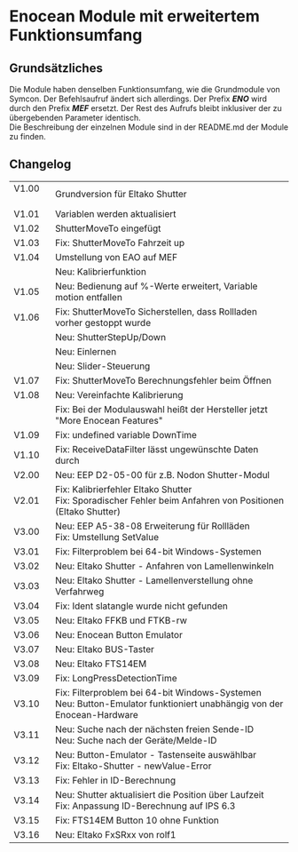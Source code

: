 <!DOCTYPE html>
<html lang="de">
  <head>
    <meta charset="utf-8">
	<meta name="viewport" content="width=device-width">
  </head>

  <body>
	<h1>Enocean Module mit erweitertem Funktionsumfang</h1>
	<h2>Grundsätzliches</h2>
	Die Module haben denselben Funktionsumfang, wie die Grundmodule von Symcon.
	Der Befehlsaufruf ändert sich allerdings. Der Prefix <b><i>ENO</i></b> wird durch den Prefix <b><i>MEF</i></b> ersetzt. Der Rest des Aufrufs bleibt inklusiver der zu übergebenden Parameter identisch.<br>
	Die Beschreibung der einzelnen Module sind in der README.md der Module zu finden.
	<h2>Changelog</h2>
	<table>
	  <tr>
		<td>V1.00 &nbsp;&nbsp;&nbsp;&nbsp;</td>
		<td>Grundversion für Eltako Shutter</td>
	  </tr>
	  <tr>
		<td>V1.01</td>
		<td>Variablen werden aktualisiert</td>
	  </tr>
	  <tr>
		<td>V1.02</td>
		<td>ShutterMoveTo eingefügt</td>
	  </tr>
	  <tr>
		<td>V1.03</td>
		<td>Fix: ShutterMoveTo Fahrzeit up</td>
	  </tr>
	  <tr>
		<td>V1.04</td>
		<td>Umstellung von EAO auf MEF</td>
	  </tr>
	  <tr>
		<td></td>
		<td>Neu: Kalibrierfunktion</td>
	  </tr>
	  <tr>
		<td>V1.05</td>
		<td>Neu: Bedienung auf %-Werte erweitert, Variable motion entfallen</td>
	  </tr>
	  <tr>
		<td>V1.06</td>
		<td>Fix: ShutterMoveTo Sicherstellen, dass Rollladen vorher gestoppt wurde</td>
	  </tr>
	  <tr>
		<td></td>
		<td>Neu: ShutterStepUp/Down</td>
	  </tr>
	  <tr>
		<td></td>
		<td>Neu: Einlernen</td>
	  </tr>
	  <tr>
		<td></td>
		<td>Neu: Slider-Steuerung</td>
	  </tr>
	  <tr>
		<td>V1.07</td>
		<td>Fix: ShutterMoveTo Berechnungsfehler beim Öffnen</td>
	  </tr>
	  <tr>
		<td>V1.08</td>
		<td>Neu: Vereinfachte Kalibrierung</td>
	  </tr>
	  <tr>
		<td></td>
		<td>Fix: Bei der Modulauswahl heißt der Hersteller jetzt "More Enocean Features"</td>
	  </tr>
	  <tr>
		<td>V1.09</td>
		<td>Fix: undefined variable DownTime</td>
	  </tr>
	  <tr>
		<td>V1.10</td>
		<td>Fix: ReceiveDataFilter lässt ungewünschte Daten durch</td>
	  </tr>
	  <tr>
		<td>V2.00</td>
		<td>Neu: EEP D2-05-00 für z.B. Nodon Shutter-Modul</td>
	  </tr>
	  <tr>
		<td>V2.01</td>
		<td>Fix: Kalibrierfehler Eltako Shutter<br>
			Fix: Sporadischer Fehler beim Anfahren von Positionen (Eltako Shutter)</td>
	  </tr>
	  <tr>
		<td>V3.00</td>
		<td>Neu: EEP A5-38-08 Erweiterung für Rollläden<br>
			Fix: Umstellung SetValue</td>
	  </tr>
	  <tr>
		<td>V3.01</td>
		<td>Fix: Filterproblem bei 64-bit Windows-Systemen</td>
	  </tr>
	  <tr>
		<td>V3.02</td>
		<td>Neu: Eltako Shutter - Anfahren von Lamellenwinkeln</td>
	  </tr>
	  <tr>
		<td>V3.03</td>
		<td>Neu: Eltako Shutter - Lamellenverstellung ohne Verfahrweg</td>
	  </tr>
      <tr>
		<td>V3.04</td>
		<td>Fix: Ident slatangle wurde nicht gefunden</td>
	  </tr>
      <tr>
		<td>V3.05</td>
		<td>Neu: Eltako FFKB und FTKB-rw</td>
	  </tr>
      <tr>
		<td>V3.06</td>
		<td>Neu: Enocean Button Emulator</td>
	  </tr>
      <tr>
		<td>V3.07</td>
		<td>Neu: Eltako BUS-Taster</td>
	  </tr>
      <tr>
		<td>V3.08</td>
		<td>Neu: Eltako FTS14EM</td>
	  </tr>
      <tr>
		<td>V3.09</td>
		<td>Fix: LongPressDetectionTime</td>
	  </tr>
	  <tr>
		<td>V3.10</td>
		<td>Fix: Filterproblem bei 64-bit Windows-Systemen<br>
			Neu: Button-Emulator funktioniert unabhängig von der Enocean-Hardware</td>
	  </tr>
	  <tr>
		<td>V3.11</td>
		<td>Neu: Suche nach der nächsten freien Sende-ID<br>
			Neu: Suche nach der Geräte/Melde-ID</td>
	  </tr>
	  <tr>
		<td>V3.12</td>
		<td>Neu: Button-Emulator - Tastenseite auswählbar<br>
			Fix: Eltako-Shutter - newValue-Error</td>
	  </tr>
	  <tr>
		<td>V3.13</td>
		<td>Fix: Fehler in ID-Berechnung</td>
	  </tr>
	  <tr>
		<td>V3.14</td>
		<td>Neu: Shutter aktualisiert die Position über Laufzeit<br>
			Fix: Anpassung ID-Berechnung auf IPS 6.3</td>
	  </tr>
	  <tr>
		<td>V3.15</td>
		<td>Fix: FTS14EM Button 10 ohne Funktion</td>
	  </tr>
	  <tr>
		<td>V3.16</td>
		<td>Neu: Eltako FxSRxx von rolf1</td>
	  </tr>
	</table>
  </body>
</html>
